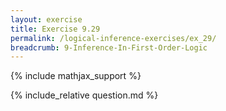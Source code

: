 ```yaml
---
layout: exercise
title: Exercise 9.29
permalink: /logical-inference-exercises/ex_29/
breadcrumb: 9-Inference-In-First-Order-Logic
---
```


{% include mathjax_support %}

<div><i class="arrow-up loader" data-chapter="logical-inference-exercises" data-exercise="ex_29" data-rating="0"></i></div>
{% include_relative question.md %}
